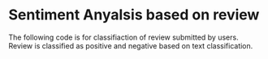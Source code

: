 # Sentiment Anyalsis based on review


The following code is for classifiaction of review submitted by users. Review is classified as positive and negative based on text classification.
